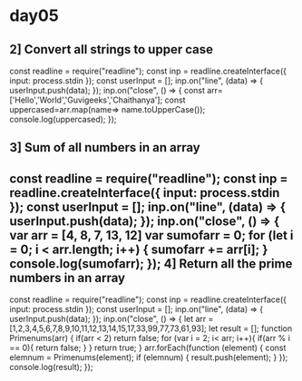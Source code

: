 # day05
2] Convert all strings to upper case
----
const readline = require("readline");
const inp = readline.createInterface({
  input: process.stdin
});
const userInput = [];
inp.on("line", (data) => {
  userInput.push(data);
});
inp.on("close", () => {
   const arr=['Hello','World','Guvigeeks','Chaithanya'];
   const uppercased=arr.map(name=> name.toUpperCase());
   console.log(uppercased);
});

3] Sum of all numbers in an array
----
const readline = require("readline");
const inp = readline.createInterface({
  input: process.stdin
});
const userInput = [];
inp.on("line", (data) => {
  userInput.push(data);
});
inp.on("close", () => {
    var arr = [4, 8, 7, 13, 12]
    var sumofarr = 0;
    for (let i = 0; i < arr.length; i++) {
        sumofarr += arr[i];
    }
    console.log(sumofarr);
});
4] Return all the prime numbers in an array
----
const readline = require("readline");
const inp = readline.createInterface({
  input: process.stdin
});
const userInput = [];
inp.on("line", (data) => {
  userInput.push(data);
});
inp.on("close", () => {
let arr = [1,2,3,4,5,6,7,8,9,10,11,12,13,14,15,17,33,99,77,73,61,93];
let result = [];
function Primenums(arr) {
  if(arr < 2) return false;
  for (var i = 2; i< arr; i++){
    if(arr % i == 0){
      return false;
    }
  }
  return true;
}
arr.forEach(function (element) {
  const elemnum = Primenums(element);
  if (elemnum) {
    result.push(element);
  }
});
console.log(result);
});

